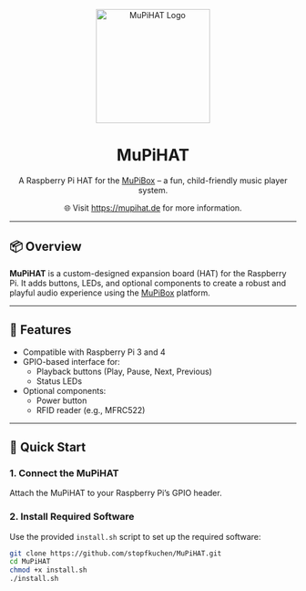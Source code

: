 <p align="center">
  <img src="https://raw.githubusercontent.com/stopfkuchen/MuPiHAT/main/assets/MuPiHAT_Logo.png" width="200" alt="MuPiHAT Logo">
</p>

<h1 align="center">MuPiHAT</h1>
<p align="center">
  A Raspberry Pi HAT for the <a href="https://mupibox.de">MuPiBox</a> – a fun, child-friendly music player system.
</p>

<p align="center">
  🌐 Visit <a href="https://mupihat.de">https://mupihat.de</a> for more information.
</p>

---

## 📦 Overview

**MuPiHAT** is a custom-designed expansion board (HAT) for the Raspberry Pi. It adds buttons, LEDs, and optional components to create a robust and playful audio experience using the [MuPiBox](https://mupibox.de) platform.

---

## 🔧 Features

- Compatible with Raspberry Pi 3 and 4
- GPIO-based interface for:
  - Playback buttons (Play, Pause, Next, Previous)
  - Status LEDs
- Optional components:
  - Power button
  - RFID reader (e.g., MFRC522)

---

## 🚀 Quick Start

### 1. Connect the MuPiHAT
Attach the MuPiHAT to your Raspberry Pi’s GPIO header.

### 2. Install Required Software
Use the provided `install.sh` script to set up the required software:

```bash
git clone https://github.com/stopfkuchen/MuPiHAT.git
cd MuPiHAT
chmod +x install.sh
./install.sh
